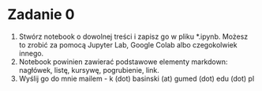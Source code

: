 # Zadanie 0

1. Stwórz notebook o dowolnej treści i zapisz go w pliku *.ipynb. Możesz to zrobić za pomocą Jupyter Lab, Google Colab albo czegokolwiek innego.
2. Notebook powinien zawierać podstawowe elementy markdown: nagłówek, listę, kursywę, pogrubienie, link.
3. Wyślij go do mnie mailem - k (dot) basinski (at) gumed (dot) edu (dot) pl